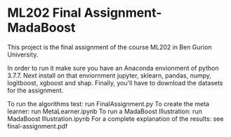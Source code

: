 # ML202 Final Assignment- MadaBoost

This project is the final assignment of the course ML202 in Ben Gurion University.

In order to run it make sure you have an Anaconda envionment of python 3.7.7. Next install on that enviornment jupyter, sklearn, pandas, numpy, logitboost, xgboost and shap. Finally, you'll have to download the datasets for the assignment.

To run the algorithms test: run FinalAssignment.py
To create the meta learner: run MetaLearner.ipynb
To run a MadaBoost Illustration: run MadaBoost Illustration.ipynb
For a complete explanation of the results: see final-assignment.pdf
